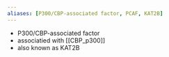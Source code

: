 ```yaml
---
aliases: [P300/CBP-associated factor, PCAF, KAT2B]
---
```


- P300/CBP-associated factor
- associatied with [[CBP_p300]]
- also known as KAT2B